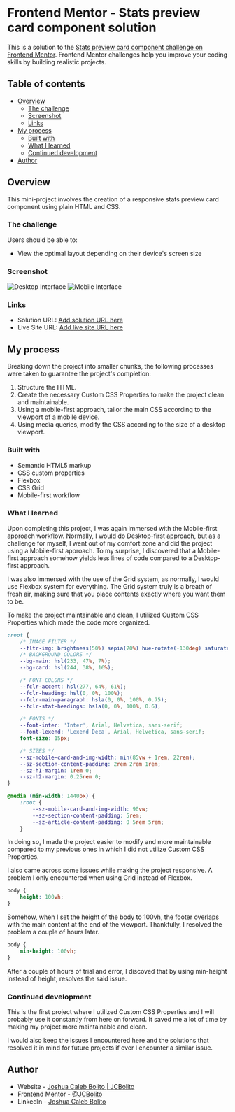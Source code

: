 # Frontend Mentor - Stats preview card component solution

This is a solution to the [Stats preview card component challenge on Frontend Mentor](https://www.frontendmentor.io/challenges/stats-preview-card-component-8JqbgoU62). Frontend Mentor challenges help you improve your coding skills by building realistic projects. 

## Table of contents

- [Overview](#overview)
  - [The challenge](#the-challenge)
  - [Screenshot](#screenshot)
  - [Links](#links)
- [My process](#my-process)
  - [Built with](#built-with)
  - [What I learned](#what-i-learned)
  - [Continued development](#continued-development)
- [Author](#author)


## Overview
This mini-project involves the creation of a responsive stats preview card component using plain HTML and CSS.

### The challenge

Users should be able to:

- View the optimal layout depending on their device's screen size

### Screenshot
![Desktop Interface](./screenshots/desktop-interface.png)
![Mobile Interface](./screenshots/mobile-interface.png)


### Links

- Solution URL: [Add solution URL here](https://github.com/JCBolito/FM-Stats_Preview_Card_Component_Main)
- Live Site URL: [Add live site URL here](https://jcbolito.github.io/FM-Stats_Preview_Card_Component_Main/)

## My process
Breaking down the project into smaller chunks, the following processes were taken to guarantee the project's completion:
1. Structure the HTML.
1. Create the necessary Custom CSS Properties to make the project clean and maintainable.
1. Using a mobile-first approach, tailor the main CSS according to the viewport of a mobile device. 
1. Using media queries, modify the CSS according to the size of a desktop viewport.

### Built with

- Semantic HTML5 markup
- CSS custom properties
- Flexbox
- CSS Grid
- Mobile-first workflow


### What I learned

Upon completing this project, I was again immersed with the Mobile-first approach workflow. Normally, I would do Desktop-first approach, but as a challenge for myself, I went out of my comfort zone and did the project using a Mobile-first approach. To my surprise, I discovered that a Mobile-first approach somehow yields less lines of code compared to a Desktop-first approach.

I was also immersed with the use of the Grid system, as normally, I would use Flexbox system for everything. The Grid system truly is a breath of fresh air, making sure that you place contents exactly where you want them to be.

To make the project maintainable and clean, I utilized Custom CSS Properties which made the code more organized.
```css
:root {
	/* IMAGE FILTER */
	--fltr-img: brightness(50%) sepia(70%) hue-rotate(-130deg) saturate(500%) contrast(.7);
	/* BACKGROUND COLORS */
	--bg-main: hsl(233, 47%, 7%);
	--bg-card: hsl(244, 38%, 16%);

	/* FONT COLORS */
	--fclr-accent: hsl(277, 64%, 61%);
	--fclr-heading: hsl(0, 0%, 100%);
	--fclr-main-paragraph: hsla(0, 0%, 100%, 0.75);
	--fclr-stat-headings: hsla(0, 0%, 100%, 0.6);

	/* FONTS */
	--font-inter: 'Inter', Arial, Helvetica, sans-serif;
	--font-lexend: 'Lexend Deca', Arial, Helvetica, sans-serif;
	font-size: 15px;

	/* SIZES */
	--sz-mobile-card-and-img-width: min(85vw + 1rem, 22rem);
	--sz-section-content-padding: 2rem 2rem 1rem;
	--sz-h1-margin: 1rem 0;
	--sz-h2-margin: 0.25rem 0;
}
```
```css
@media (min-width: 1440px) {
	:root {
		--sz-mobile-card-and-img-width: 90vw;
		--sz-section-content-padding: 5rem;
		--sz-article-content-padding: 0 5rem 5rem;
	}
```
In doing so, I made the project easier to modify and more maintainable compared to my previous ones in which I did not utilize Custom CSS Properties.

I also came across some issues while making the project responsive. A problem I only encountered when using Grid instead of Flexbox.
```css
body {
	height: 100vh;
}
```
Somehow, when I set the height of the body to 100vh, the footer overlaps with the main content at the end of the viewport. Thankfully, I resolved the problem a couple of hours later.
```css
body {
	min-height: 100vh;
}
```
After a couple of hours of trial and error, I discoved that by using min-height instead of height, resolves the said issue.


### Continued development
This is the first project where I utilized Custom CSS Properties and I will probably use it constantly from here on forward. It saved me a lot of time by making my project more maintainable and clean.

I would also keep the issues I encountered here and the solutions that resolved it in mind for future projects if ever I encounter a similar issue.


## Author

- Website - [Joshua Caleb Bolito | JCBolito](https://github.com/JCBolito)
- Frontend Mentor - [@JCBolito](https://www.frontendmentor.io/profile/JCBolito)
- LinkedIn - [Joshua Caleb Bolito](https://www.linkedin.com/in/joshua-caleb-bolito-7a7401214/)